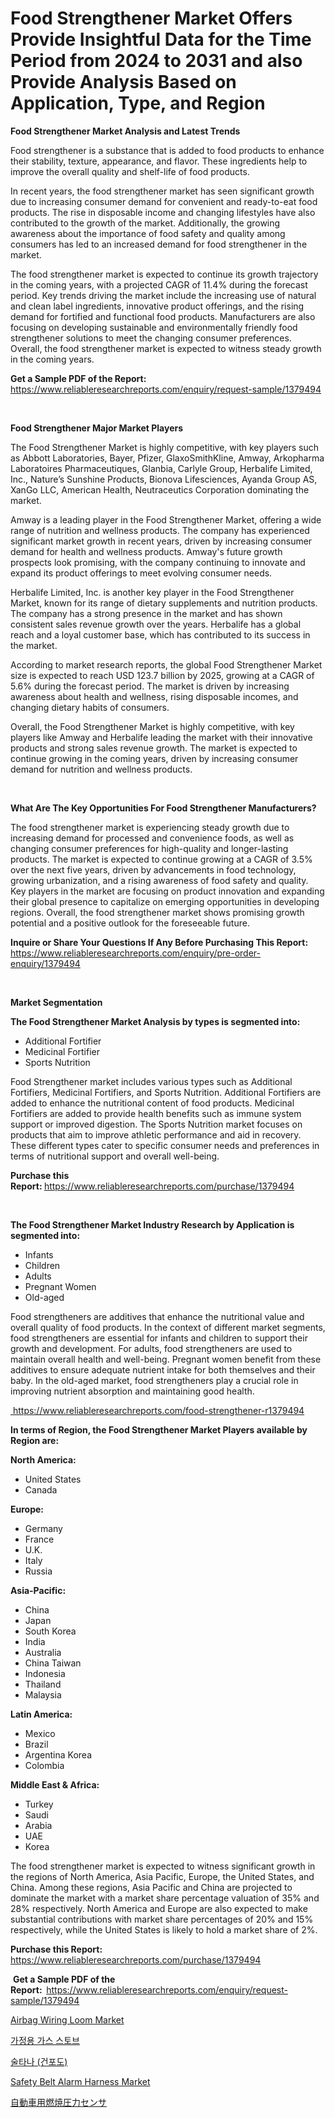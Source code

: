 <p><h1>Food Strengthener Market Offers Provide Insightful Data for the Time Period from 2024 to 2031 and also Provide Analysis Based on Application, Type, and Region</h1></p><p><strong>Food Strengthener Market Analysis and Latest Trends</strong></p>
<p><p>Food strengthener is a substance that is added to food products to enhance their stability, texture, appearance, and flavor. These ingredients help to improve the overall quality and shelf-life of food products.</p><p>In recent years, the food strengthener market has seen significant growth due to increasing consumer demand for convenient and ready-to-eat food products. The rise in disposable income and changing lifestyles have also contributed to the growth of the market. Additionally, the growing awareness about the importance of food safety and quality among consumers has led to an increased demand for food strengthener in the market.</p><p>The food strengthener market is expected to continue its growth trajectory in the coming years, with a projected CAGR of 11.4% during the forecast period. Key trends driving the market include the increasing use of natural and clean label ingredients, innovative product offerings, and the rising demand for fortified and functional food products. Manufacturers are also focusing on developing sustainable and environmentally friendly food strengthener solutions to meet the changing consumer preferences. Overall, the food strengthener market is expected to witness steady growth in the coming years.</p></p>
<p><strong>Get a Sample PDF of the Report:&nbsp;</strong> <a href="https://www.reliableresearchreports.com/enquiry/request-sample/1379494">https://www.reliableresearchreports.com/enquiry/request-sample/1379494</a></p>
<p>&nbsp;</p>
<p><strong>Food Strengthener Major Market Players</strong></p>
<p><p>The Food Strengthener Market is highly competitive, with key players such as Abbott Laboratories, Bayer, Pfizer, GlaxoSmithKline, Amway, Arkopharma Laboratoires Pharmaceutiques, Glanbia, Carlyle Group, Herbalife Limited, Inc., Nature’s Sunshine Products, Bionova Lifesciences, Ayanda Group AS, XanGo LLC, American Health, Neutraceutics Corporation dominating the market. </p><p>Amway is a leading player in the Food Strengthener Market, offering a wide range of nutrition and wellness products. The company has experienced significant market growth in recent years, driven by increasing consumer demand for health and wellness products. Amway's future growth prospects look promising, with the company continuing to innovate and expand its product offerings to meet evolving consumer needs.</p><p>Herbalife Limited, Inc. is another key player in the Food Strengthener Market, known for its range of dietary supplements and nutrition products. The company has a strong presence in the market and has shown consistent sales revenue growth over the years. Herbalife has a global reach and a loyal customer base, which has contributed to its success in the market.</p><p>According to market research reports, the global Food Strengthener Market size is expected to reach USD 123.7 billion by 2025, growing at a CAGR of 5.6% during the forecast period. The market is driven by increasing awareness about health and wellness, rising disposable incomes, and changing dietary habits of consumers.</p><p>Overall, the Food Strengthener Market is highly competitive, with key players like Amway and Herbalife leading the market with their innovative products and strong sales revenue growth. The market is expected to continue growing in the coming years, driven by increasing consumer demand for nutrition and wellness products.</p></p>
<p>&nbsp;</p>
<p><strong>What Are The Key Opportunities For Food Strengthener Manufacturers?</strong></p>
<p><p>The food strengthener market is experiencing steady growth due to increasing demand for processed and convenience foods, as well as changing consumer preferences for high-quality and longer-lasting products. The market is expected to continue growing at a CAGR of 3.5% over the next five years, driven by advancements in food technology, growing urbanization, and a rising awareness of food safety and quality. Key players in the market are focusing on product innovation and expanding their global presence to capitalize on emerging opportunities in developing regions. Overall, the food strengthener market shows promising growth potential and a positive outlook for the foreseeable future.</p></p>
<p><strong>Inquire or Share Your Questions If Any Before Purchasing This Report:</strong> <a href="https://www.reliableresearchreports.com/enquiry/pre-order-enquiry/1379494">https://www.reliableresearchreports.com/enquiry/pre-order-enquiry/1379494</a></p>
<p>&nbsp;</p>
<p><strong>Market Segmentation</strong></p>
<p><strong>The Food Strengthener Market Analysis by types is segmented into:</strong></p>
<p><ul><li>Additional Fortifier</li><li>Medicinal Fortifier</li><li>Sports Nutrition</li></ul></p>
<p><p>Food Strengthener market includes various types such as Additional Fortifiers, Medicinal Fortifiers, and Sports Nutrition. Additional Fortifiers are added to enhance the nutritional content of food products. Medicinal Fortifiers are added to provide health benefits such as immune system support or improved digestion. The Sports Nutrition market focuses on products that aim to improve athletic performance and aid in recovery. These different types cater to specific consumer needs and preferences in terms of nutritional support and overall well-being.</p></p>
<p><strong>Purchase this Report:&nbsp;</strong><a href="https://www.reliableresearchreports.com/purchase/1379494">https://www.reliableresearchreports.com/purchase/1379494</a></p>
<p>&nbsp;</p>
<p><strong>The Food Strengthener Market Industry Research by Application is segmented into:</strong></p>
<p><ul><li>Infants</li><li>Children</li><li>Adults</li><li>Pregnant Women</li><li>Old-aged</li></ul></p>
<p><p>Food strengtheners are additives that enhance the nutritional value and overall quality of food products. In the context of different market segments, food strengtheners are essential for infants and children to support their growth and development. For adults, food strengtheners are used to maintain overall health and well-being. Pregnant women benefit from these additives to ensure adequate nutrient intake for both themselves and their baby. In the old-aged market, food strengtheners play a crucial role in improving nutrient absorption and maintaining good health.</p></p>
<p><a href="https://www.reliableresearchreports.com/food-strengthener-r1379494">&nbsp;https://www.reliableresearchreports.com/food-strengthener-r1379494</a></p>
<p><strong>In terms of Region, the Food Strengthener Market Players available by Region are:</strong></p>
<p>
    <p> <strong> North America: </strong>
        <ul>
            <li>United States</li>
            <li>Canada</li>
        </ul>
        </p> 
    <p> <strong> Europe: </strong>
        <ul>
            <li>Germany</li>
            <li>France</li>
            <li>U.K.</li>
            <li>Italy</li>
            <li>Russia</li>
        </ul>
        </p> 
    <p> <strong> Asia-Pacific: </strong>
        <ul>
            <li>China</li>
            <li>Japan</li>
            <li>South Korea</li>
            <li>India</li>
            <li>Australia</li>
            <li>China Taiwan</li>
            <li>Indonesia</li>
            <li>Thailand</li>
            <li>Malaysia</li>
        </ul>
        </p> 
    <p> <strong> Latin America: </strong>
        <ul>
            <li>Mexico</li>
            <li>Brazil</li>
            <li>Argentina Korea</li>
            <li>Colombia</li>
        </ul>
        </p> 
    <p> <strong> Middle East & Africa: </strong>
        <ul>
            <li>Turkey</li>
            <li>Saudi</li>
            <li>Arabia</li>
            <li>UAE</li>
            <li>Korea</li>
        </ul>
    </p>
    </p>
<p><p>The food strengthener market is expected to witness significant growth in the regions of North America, Asia Pacific, Europe, the United States, and China. Among these regions, Asia Pacific and China are projected to dominate the market with a market share percentage valuation of 35% and 28% respectively. North America and Europe are also expected to make substantial contributions with market share percentages of 20% and 15% respectively, while the United States is likely to hold a market share of 2%.</p></p>
<p><strong>Purchase this Report: </strong><a href="https://www.reliableresearchreports.com/purchase/1379494">https://www.reliableresearchreports.com/purchase/1379494</a></p>
<p>&nbsp;<strong>Get a Sample PDF of the Report:&nbsp;&nbsp;</strong><a href="https://www.reliableresearchreports.com/enquiry/request-sample/1379494">https://www.reliableresearchreports.com/enquiry/request-sample/1379494</a></p>
<p><strong></strong></p>
<p><p><a href="https://github.com/moyahfrancoestellec51j635wcx/Market-Research-Report-List-3/blob/main/airbag-wiring-loom-market.md">Airbag Wiring Loom Market</a></p><p><a href="https://github.com/AnthonyWratten/Market-Research-Report-List-1/blob/main/6984561161084.md">가정용 가스 스토브</a></p><p><a href="https://github.com/plelbej847484502/Market-Research-Report-List-2/blob/main/6665123161085.md">술타나 (건포도)</a></p><p><a href="https://github.com/mharielmesa/Market-Research-Report-List-3/blob/main/safety-belt-alarm-harness-market.md">Safety Belt Alarm Harness Market</a></p><p><a href="https://github.com/xemfu2379520/Market-Research-Report-List-2/blob/main/4758056151152.md">自動車用燃焼圧力センサ</a></p></p>